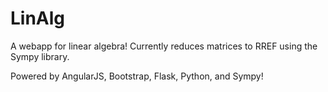 LinAlg
=============
A webapp for linear algebra!
Currently reduces matrices to RREF using the Sympy library.

Powered by AngularJS, Bootstrap, Flask, Python, and Sympy!

